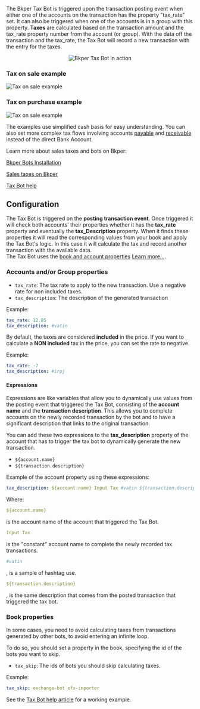 
The Bkper Tax Bot is triggered upon the transaction posting event when either one of the accounts on the transaction has the property "tax_rate" set. It can also be triggered when one of the accounts is in a group with this property.  **Taxes** are calculated based on the transaction amount and the tax_rate property number from the account (or group). With the data off the transaction and the tax_rate, the Tax Bot will record a new transaction with the entry for the taxes.  

<p align="center">
  <img src='https://bkper.com/images/bots/bkper-tax-bot/bkper-tax-bot.gif' alt='Bkper Tax Bot in action'/>
</p>


### Tax on sale example
![Tax on sale example](https://docs.google.com/drawings/d/e/2PACX-1vSwYOxDA3k5U5I_jVsa2qzJOCXDiUWTLet_TY2VMFetrkGOwjKKNCZb6ygfSLz1V-bWrsDixVvSRRvX/pub?w=936&h=488)


### Tax on purchase example
![Tax on sale example](https://docs.google.com/drawings/d/e/2PACX-1vSQ5qwre1ivZZulAcKPRARYgpDiOyRdJ52LdaImkVPsCiYZOZGqqkUg-k4YgLhR4GHsOjwv7D5eLDQo/pub?w=936&h=488)
    

The examples use simplified cash basis for easy understanding. You can also set more complex tax flows involving accounts [payable](https://help.bkper.com/en/articles/2569171-accounts-payable) and [receivable](https://help.bkper.com/en/articles/2569170-accounts-receivable) instead of the direct Bank Account.


Learn more about sales taxes and bots on Bkper:

[Bkper Bots Installation](https://help.bkper.com/en/articles/3873607-bkper-bots-installation)    

[Sales taxes on Bkper](https://help.bkper.com/en/articles/2569187-sales-taxes-vat)  

[Tax Bot help](https://help.bkper.com/en/articles/4127778-tax-bot)    

<!-- ## Sponsors ❤

[<img src='https://storage.googleapis.com/bkper-public/logos/ppv-logo.png' height='50'>](http://ppv.com.uy/)
&nbsp;
[<img src='https://storage.googleapis.com/bkper-public/logos/brain-logo.webp' height='50'>](https://www.brain.uy/) -->

## Configuration

The Tax Bot is triggered on the **posting transaction event**. Once triggered it will check both accounts' their properties whether it has the **tax_rate** property and eventually the **tax_Description** property. When it finds these properties it will read the corresponding values from your book and apply the Tax Bot's logic. In this case it will calculate the tax and record another transaction with the available data.      
The Tax Bot uses the [book and account properties](https://help.bkper.com/en/articles/3666485-custom-properties-on-books-and-accounts) 
[Learn more...](https://help.bkper.com/en/articles/4127778-bkper-tax-bot).

### Accounts and/or Group properties

- ```tax_rate```: The tax rate to apply to the new transaction. Use a negative rate for non included taxes.
- ```tax_description```: The description of the generated transaction

Example:
```yaml
tax_rate: 12.85
tax_description: #vatin
```

By default, the taxes are considered **included** in the price. If you want to calculate a **NON included** tax in the price, you can set the rate to negative.

Example:
```yaml
tax_rate: -7
tax_description: #irpj
```

#### Expressions

Expressions are like variables that allow you to dynamically use values from the posting event that triggered the Tax Bot, consisting of the **account name** and the **transaction description**. This allows you to complete accounts on the newly recorded transaction by the bot and to have a significant description that links to the original transaction. 

You can add these two expressions to the **tax_description** property of the account that has to trigger the tax bot to dynamically generate the new transaction.

- ```${account.name}```  
- ```${transaction.description}```

Example of the account property using these expressions:
``` yaml
tax_description: ${account.name} Input Tax #vatin ${transaction.description}
```
Where:
``` yaml
${account.name}
``` 
is the account name of the account that triggered the Tax Bot.
``` yaml
Input Tax
```
is the "constant" account name to complete the newly recorded tax transactions.  
``` yaml
#vatin
```
, is a sample of hashtag use.
``` yaml
${transaction.description}
```
, is the same description that comes from the posted transaction that triggered the tax bot.  


### Book properties

In some cases, you need to avoid calculating taxes from transactions generated by other bots, to avoid entering an infinite loop. 

To do so, you should set a property in the book, specifying the id of the bots you want to skip.

- ```tax_skip```: The ids of bots you should skip calculating taxes.

Example:
```yaml
tax_skip: exchange-bot ofx-importer
```

See the [Tax Bot help article](https://help.bkper.com/en/articles/4127778-tax-bot) for a working example.